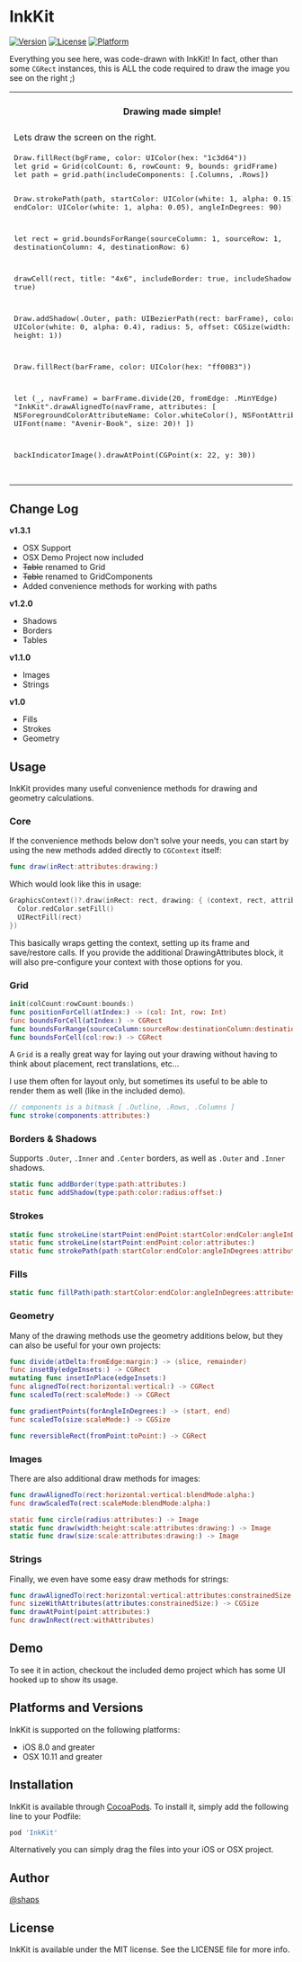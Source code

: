 # InkKit

[![Version](https://img.shields.io/cocoapods/v/InkKit.svg?style=flat)](http://cocoapods.org/pods/InkKit)
[![License](https://img.shields.io/cocoapods/l/InkKit.svg?style=flat)](http://cocoapods.org/pods/InkKit)
[![Platform](https://img.shields.io/cocoapods/p/InkKit.svg?style=flat)](http://cocoapods.org/pods/InkKit)

Everything you see here, was code-drawn with InkKit! In fact, other than some `CGRect` instances, this is ALL the code required to draw the image you see on the right ;)

<table>
  <tr>
    <th width="30%">Drawing made simple!</th>
    <th width="30%">InkKit In Action</th>
  </tr>
  <tr>
    <td>Lets draw the screen on the right.</td>
    <th rowspan="9"><img src="http://shaps.me/assets/img/blog/InkKit.gif"></th>
  </tr>
  <tr>
    <td><div class="highlight highlight-source-swift"><pre>
Draw.fillRect(bgFrame, color: UIColor(hex: "1c3d64"))
let grid = Grid(colCount: 6, rowCount: 9, bounds: gridFrame)
let path = grid.path(includeComponents: [.Columns, .Rows])

Draw.strokePath(path, startColor: UIColor(white: 1, alpha: 0.15),
    endColor: UIColor(white: 1, alpha: 0.05), angleInDegrees: 90)

let rect = grid.boundsForRange(sourceColumn: 1, sourceRow: 1,
                      destinationColumn: 4, destinationRow: 6)

drawCell(rect, title: "4x6",
  includeBorder: true, includeShadow: true)

Draw.addShadow(.Outer, path: UIBezierPath(rect: barFrame),
           color: UIColor(white: 0, alpha: 0.4), radius: 5,
                       offset: CGSize(width: 0, height: 1))

Draw.fillRect(barFrame, color: UIColor(hex: "ff0083"))

let (_, navFrame) = barFrame.divide(20, fromEdge: .MinYEdge)
"InkKit".drawAlignedTo(navFrame, attributes: [
  NSForegroundColorAttributeName: Color.whiteColor(),
  NSFontAttributeName: UIFont(name: "Avenir-Book", size: 20)!
])

backIndicatorImage().drawAtPoint(CGPoint(x: 22, y: 30))  
</tr></table>

## Change Log

**v1.3.1**

* OSX Support
* OSX Demo Project now included
* ~~Table~~ renamed to Grid
* ~~Table~~ renamed to GridComponents
* Added convenience methods for working with paths

**v1.2.0**

* Shadows
* Borders
* Tables

**v1.1.0**

* Images
* Strings

**v1.0**

* Fills
* Strokes
* Geometry


## Usage

InkKit provides many useful convenience methods for drawing and geometry calculations.

### Core

If the convenience methods below don't solve your needs, you can start by using the new methods added directly to `CGContext` itself:

```swift
func draw(inRect:attributes:drawing:)
```

Which would look like this in usage:

```swift
GraphicsContext()?.draw(inRect: rect, drawing: { (context, rect, attributes) in
  Color.redColor.setFill()
  UIRectFill(rect)
})
```

This basically wraps getting the context, setting up its frame and save/restore calls. If you provide the additional DrawingAttributes block, it will also pre-configure your context with those options for you.

### Grid

```swift
init(colCount:rowCount:bounds:)
func positionForCell(atIndex:) -> (col: Int, row: Int)
func boundsForCell(atIndex:) -> CGRect
func boundsForRange(sourceColumn:sourceRow:destinationColumn:destinationRow:) -> CGRect
func boundsForCell(col:row:) -> CGRect
```

A `Grid` is a really great way for laying out your drawing without having to think about placement, rect translations, etc...

I use them often for layout only, but sometimes its useful to be able to render them as well (like in the included demo).

```swift
// components is a bitmask [ .Outline, .Rows, .Columns ]
func stroke(components:attributes:)
```

### Borders & Shadows

Supports `.Outer`, `.Inner` and `.Center` borders, as well as `.Outer` and `.Inner` shadows.

```swift
static func addBorder(type:path:attributes:)
static func addShadow(type:path:color:radius:offset:)
```

### Strokes

```swift
static func strokeLine(startPoint:endPoint:startColor:endColor:angleInDegrees:attributes:)
static func strokeLine(startPoint:endPoint:color:attributes:)
static func strokePath(path:startColor:endColor:angleInDegrees:attributes:)
```


### Fills

```swift
static func fillPath(path:startColor:endColor:angleInDegrees:attributes:)
```

### Geometry

Many of the drawing methods use the geometry additions below, but they can also be useful for your own projects:

```swift
func divide(atDelta:fromEdge:margin:) -> (slice, remainder)
func insetBy(edgeInsets:) -> CGRect
mutating func insetInPlace(edgeInsets:)
func alignedTo(rect:horizontal:vertical:) -> CGRect
func scaledTo(rect:scaleMode:) -> CGRect

func gradientPoints(forAngleInDegrees:) -> (start, end)
func scaledTo(size:scaleMode:) -> CGSize

func reversibleRect(fromPoint:toPoint:) -> CGRect
```

### Images

There are also additional draw methods for images:

```swift
func drawAlignedTo(rect:horizontal:vertical:blendMode:alpha:)
func drawScaledTo(rect:scaleMode:blendMode:alpha:)

static func circle(radius:attributes:) -> Image
static func draw(width:height:scale:attributes:drawing:) -> Image
static func draw(size:scale:attributes:drawing:) -> Image
```

### Strings

Finally, we even have some easy draw methods for strings:

```swift
func drawAlignedTo(rect:horizontal:vertical:attributes:constrainedSize:)
func sizeWithAttributes(attributes:constrainedSize:) -> CGSize
func drawAtPoint(point:attributes:)
func drawInRect(rect:withAttributes)
```

## Demo

To see it in action, checkout the included demo project which has some UI hooked up to show its usage.

## Platforms and Versions

InkKit is supported on the following platforms:

* iOS 8.0 and greater
* OSX 10.11 and greater

## Installation

InkKit is available through [CocoaPods](http://cocoapods.org). To install
it, simply add the following line to your Podfile:

```ruby
pod 'InkKit'
```

Alternatively you can simply drag the files into your iOS or OSX project.


## Author

[@shaps](http://twitter.com/shaps)

## License

InkKit is available under the MIT license. See the LICENSE file for more info.
